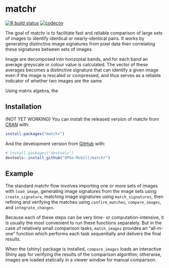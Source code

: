 
<!-- README.md is generated from README.Rmd. Please edit that file -->

# matchr

<!-- badges: start -->

[![R build
status](https://github.com/UPGo-McGill/matchr/workflows/R-CMD-check/badge.svg)](https://github.com/UPGo-McGill/matchr/actions)
[![codecov](https://codecov.io/gh/UPGo-McGill/matchr/branch/master/graph/badge.svg)](https://codecov.io/gh/UPGo-McGill/matchr)
<!-- badges: end -->

The goal of matchr is to facilitate fast and reliable comparison of
large sets of images to identify identical or nearly-identical pairs. It
works by generating distinctive image signatures from pixel data then
correlating these signatures between sets of images.

Image are decomposed into horizontal bands, and for each band an average
greyscale or colour value is calculated. The vector of these averages
becomes a distinctive signature that can identify a given image even if
the image is rescaled or compressed, and thus serves as a reliable
indicator of whether two images are the same.

Using matrix algebra, the

## Installation

(NOT YET WORKING) You can install the released version of matchr from
[CRAN](https://CRAN.R-project.org) with:

``` r
install.packages("matchr")
```

And the development version from [GitHub](https://github.com/) with:

``` r
# install.packages("devtools")
devtools::install_github("UPGo-McGill/matchr")
```

## Example

The standard matchr flow involves importing one or more sets of images
with `load_image`, generating image signatures from the image sets using
`create_signature`, matching image signatures using `match_signatures`,
then refining and verifying the matches using `confirm_matches`,
`compare_images`, and `integrate_changes`.

Because each of these steps can be very time- or computation-intensive,
it is usually the most convenient to run these functions separately. But
in the case of relatively small comparison tasks, `match_images`
provides an “all-in-one” function which performs each task sequentially
and delivers the final results.

When the {shiny} package is installed, `compare_images` loads an
interactive Shiny app for verifying the results of the comparison
algorithm; otherwise, images are loaded statically in a viewer window
for manual comparison.

